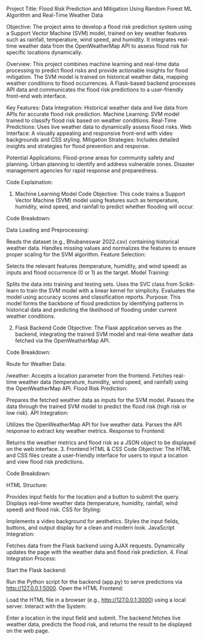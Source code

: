 Project Title: Flood Risk Prediction and Mitigation Using Random Forest ML Algorithm and Real-Time Weather Data

Objective: 
  The project aims to develop a flood risk prediction system using a Support Vector Machine (SVM) model, trained on key weather features such as rainfall, temperature, wind speed, and humidity. It integrates real-time weather data from the OpenWeatherMap API to assess flood risk for specific locations dynamically.

Overview:
  This project combines machine learning and real-time data processing to predict flood risks and provide actionable insights for flood mitigation. The SVM model is trained on historical weather data, mapping weather conditions to flood occurrences. A Flask-based backend processes API data and communicates the flood risk predictions to a user-friendly front-end web interface.

Key Features:
  Data Integration: Historical weather data and live data from APIs for accurate flood risk prediction.
  Machine Learning: SVM model trained to classify flood risk based on weather conditions.
  Real-Time Predictions: Uses live weather data to dynamically assess flood risks.
  Web Interface: A visually appealing and responsive front-end with video backgrounds and CSS styling.
  Mitigation Strategies: Includes detailed insights and strategies for flood prevention and response.
  
Potential Applications:
  Flood-prone areas for community safety and planning.
  Urban planning to identify and address vulnerable zones.
  Disaster management agencies for rapid response and preparedness.


Code Explaination:
1. Machine Learning Model Code
Objective:
This code trains a Support Vector Machine (SVM) model using features such as temperature, humidity, wind speed, and rainfall to predict whether flooding will occur.

Code Breakdown:

Data Loading and Preprocessing:

Reads the dataset (e.g., Bhubaneswar 2022.csv) containing historical weather data.
Handles missing values and normalizes the features to ensure proper scaling for the SVM algorithm.
Feature Selection:

Selects the relevant features (temperature, humidity, and wind speed) as inputs and flood occurrence (0 or 1) as the target.
Model Training:

Splits the data into training and testing sets.
Uses the SVC class from Scikit-learn to train the SVM model with a linear kernel for simplicity.
Evaluates the model using accuracy scores and classification reports.
Purpose:
This model forms the backbone of flood prediction by identifying patterns in historical data and predicting the likelihood of flooding under current weather conditions.

2. Flask Backend Code
Objective:
The Flask application serves as the backend, integrating the trained SVM model and real-time weather data fetched via the OpenWeatherMap API.

Code Breakdown:

Route for Weather Data:

/weather: Accepts a location parameter from the frontend.
Fetches real-time weather data (temperature, humidity, wind speed, and rainfall) using the OpenWeatherMap API.
Flood Risk Prediction:

Prepares the fetched weather data as inputs for the SVM model.
Passes the data through the trained SVM model to predict the flood risk (high risk or low risk).
API Integration:

Utilizes the OpenWeatherMap API for live weather data.
Parses the API response to extract key weather metrics.
Response to Frontend:

Returns the weather metrics and flood risk as a JSON object to be displayed on the web interface.
3. Frontend HTML & CSS Code
Objective:
The HTML and CSS files create a user-friendly interface for users to input a location and view flood risk predictions.

Code Breakdown:

HTML Structure:

Provides input fields for the location and a button to submit the query.
Displays real-time weather data (temperature, humidity, rainfall, wind speed) and flood risk.
CSS for Styling:

Implements a video background for aesthetics.
Styles the input fields, buttons, and output display for a clean and modern look.
JavaScript Integration:

Fetches data from the Flask backend using AJAX requests.
Dynamically updates the page with the weather data and flood risk prediction.
4. Final Integration
Process:

Start the Flask backend:

Run the Python script for the backend (app.py) to serve predictions via http://127.0.0.1:5000.
Open the HTML Frontend:

Load the HTML file in a browser (e.g., http://127.0.0.1:3000) using a local server.
Interact with the System:

Enter a location in the input field and submit.
The backend fetches live weather data, predicts the flood risk, and returns the result to be displayed on the web page.   
